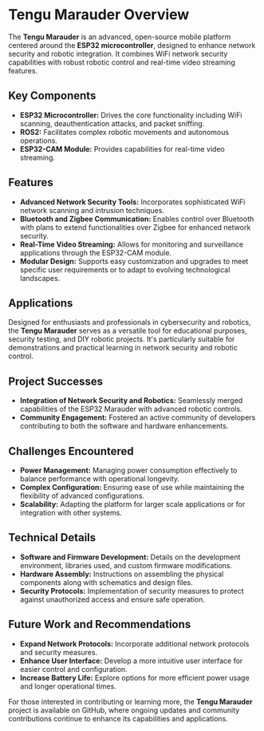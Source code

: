 # Tengu Marauder Overview
The **Tengu Marauder** is an advanced, open-source mobile platform centered around the **ESP32 microcontroller**, designed to enhance network security and robotic integration. It combines WiFi network security capabilities with robust robotic control and real-time video streaming features.

## Key Components
- **ESP32 Microcontroller:** Drives the core functionality including WiFi scanning, deauthentication attacks, and packet sniffing.
- **ROS2:** Facilitates complex robotic movements and autonomous operations.
- **ESP32-CAM Module:** Provides capabilities for real-time video streaming.

## Features
- **Advanced Network Security Tools:** Incorporates sophisticated WiFi network scanning and intrusion techniques.
- **Bluetooth and Zigbee Communication:** Enables control over Bluetooth with plans to extend functionalities over Zigbee for enhanced network security.
- **Real-Time Video Streaming:** Allows for monitoring and surveillance applications through the ESP32-CAM module.
- **Modular Design:** Supports easy customization and upgrades to meet specific user requirements or to adapt to evolving technological landscapes.

## Applications
Designed for enthusiasts and professionals in cybersecurity and robotics, the **Tengu Marauder** serves as a versatile tool for educational purposes, security testing, and DIY robotic projects. It's particularly suitable for demonstrations and practical learning in network security and robotic control.

## Project Successes
- **Integration of Network Security and Robotics:** Seamlessly merged capabilities of the ESP32 Marauder with advanced robotic controls.
- **Community Engagement:** Fostered an active community of developers contributing to both the software and hardware enhancements.

## Challenges Encountered
- **Power Management:** Managing power consumption effectively to balance performance with operational longevity.
- **Complex Configuration:** Ensuring ease of use while maintaining the flexibility of advanced configurations.
- **Scalability:** Adapting the platform for larger scale applications or for integration with other systems.

## Technical Details
- **Software and Firmware Development:** Details on the development environment, libraries used, and custom firmware modifications.
- **Hardware Assembly:** Instructions on assembling the physical components along with schematics and design files.
- **Security Protocols:** Implementation of security measures to protect against unauthorized access and ensure safe operation.

## Future Work and Recommendations
- **Expand Network Protocols:** Incorporate additional network protocols and security measures.
- **Enhance User Interface:** Develop a more intuitive user interface for easier control and configuration.
- **Increase Battery Life:** Explore options for more efficient power usage and longer operational times.

For those interested in contributing or learning more, the **Tengu Marauder** project is available on GitHub, where ongoing updates and community contributions continue to enhance its capabilities and applications.
